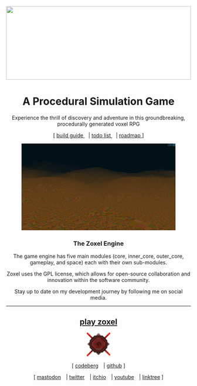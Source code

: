 <p align="center">
	<br>
		<img src="docs/readme.svg" width="100%" height="200">
	</a>
	<br>
</p>
<h1 align="center">A Procedural Simulation Game</h1>

<p align="center">
Experience the thrill of discovery and adventure in this groundbreaking, procedurally generated voxel RPG
</p>

<p align="center">
  [
  <a href="docs/build_guide.md">
    build guide
  </a>
  <a style="margin-left: 10px;"> | </a>
  <a href="docs/todo.md">
    todo list
  </a>
  <a style="margin-left: 10px;"> | </a>
  <a href="docs/roadmap.md">
    roadmap
  </a>
  ]
</p>

<p align="center">
  <img src="docs/latest_screenshot.jpg?raw=false" alt="Zoxel" width="420"/>
  <!--<img src="https://raw.githubusercontent.com/deus369/zoxel-web/master/screenshots/zoxel_unity_00.png?raw=false" alt="Unity Zoxel" width="400"/>-->
</p>

<h3 align="center">The Zoxel Engine</h3>

<p align="center">
The game engine has five main modules (core, inner_core, outer_core, gameplay, and space) each with their own sub-modules.
</p>
<p align="center">
Zoxel uses the GPL license, which allows for open-source collaboration and innovation within the software community.
</p>
<p align="center">
Stay up to date on my development journey by following me on social media.
</p>

-----

<h2 align="center">
  <a href="https://deus369.github.io/zoxel-play">play zoxel</a>
</h2>
<p align="center">
  <img width="64" src="build/resources/textures/game_icon.png" alt="Zoxel Logo"> 
</p>
<p align="center">
  [
  <a href="https://codeberg.org/deus/zoxel">codeberg</a>
  <a style="margin-left: 10px;"> | </a>
  <a href="https://github.com/deus369/zoxel">github</a>
  ]
</p>

<p align="center">
  [
  <a href="https://mastodon.gamedev.place/@deus">mastodon</a>
  <a style="margin-left: 10px;"> | </a>
  <a href="https://twitter.com/deusxyz">twitter</a>
  <a style="margin-left: 10px;"> | </a>
  <a href="https://deus0.itch.io">itchio</a>
  <a style="margin-left: 10px;"> | </a>
  <a href="https://www.youtube.com/watch?v=Yb5DiXVt1k0.mp4">youtube</a>
  <a style="margin-left: 10px;"> | </a>
  <a href="https://linktr.ee/lorddeus">linktree</a>
  ]
</p>